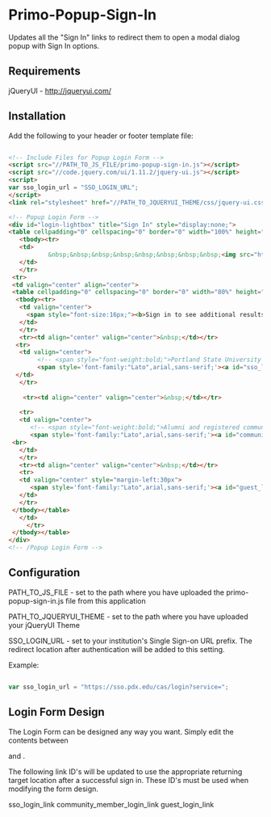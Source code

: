 # Primo-Popup-Sign-In
Updates all the "Sign In" links to redirect them to open a modal dialog popup with Sign In options.

## Requirements

jQueryUI - http://jqueryui.com/

## Installation

Add the following to your header or footer template file:

```html 

<!-- Include Files for Popup Login Form -->
<script src="//PATH_TO_JS_FILE/primo-popup-sign-in.js"></script>
<script src="//code.jquery.com/ui/1.11.2/jquery-ui.js"></script>
<script>
var sso_login_url = "SSO_LOGIN_URL";
</script>
<link rel="stylesheet" href="//PATH_TO_JQUERYUI_THEME/css/jquery-ui.css">

<!-- Popup Login Form -->
<div id="login-lightbox" title="Sign In" style="display:none;">
<table cellpadding="0" cellspacing="0" border="0" width="100%" height="100%">
   <tbody><tr>
   <td>
           &nbsp;&nbsp;&nbsp;&nbsp;&nbsp;&nbsp;&nbsp;&nbsp;<img src="https://alliance-primo-pds.hosted.exlibrisgroup.com//exlibris/primo/p4_1/pds/html_form/icon/PSU_logo.gif">
   </td>
   </tr>
 <tr>
 <td valign="center" align="center">
 <table cellpadding="0" cellspacing="0" border="0" width="80%" height="100%" style="width:80%; font-size:16px">
  <tbody><tr>
   <td valign="center">
     <span style="font-size:16px;"><b>Sign in to see additional results, library services, and request options</b></span>
   </td>
   </tr>
   <tr><td align="center" valign="center">&nbsp;</td></tr>
  <tr>
   <td valign="center">
 		<!-- <span style="font-weight:bold;">Portland State University students, faculty, and staff:</span><br/> -->
 		<span style='font-family:"Lato",arial,sans-serif;'><a id="sso_login_link" href="#">Current PSU students, faculty &amp; staff</a> </span>
  </td>
   </tr>
 
    <tr><td align="center" valign="center">&nbsp;</td></tr>
 
   <tr>
   <td valign="center">
      <!-- <span style="font-weight:bold;">Alumni and registered community borrowers:</span><br/> -->
      <span style='font-family:"Lato",arial,sans-serif;'><a id="community_member_login_link" href="#">Registered PSU Alumni Association members and PSU community borrowers</b></a></span>
 <br>
   </td>
   </tr>
   <tr><td align="center" valign="center">&nbsp;</td></tr>
   <tr>
   <td valign="center" style="margin-left:30px">
      <span style='font-family:"Lato",arial,sans-serif;'><a id="guest_login_link" href="#">Continue as guest</a></span>
   </td>
   </tr>
 </tbody></table>
   </td>
     </tr>
 </tbody></table>
</div>
<!-- /Popup Login Form -->

```

## Configuration

PATH_TO_JS_FILE - set to the path where you have uploaded the primo-popup-sign-in.js file from this application

PATH_TO_JQUERYUI_THEME - set to the path where you have uploaded your jQueryUI Theme

SSO_LOGIN_URL - set to your institution's Single Sign-on URL prefix. The redirect location after authentication will be added to this setting. 

Example: 

```javascript

var sso_login_url = "https://sso.pdx.edu/cas/login?service=";

```


## Login Form Design

The Login Form can be designed any way you want. Simply edit the contents between
<!-- Popup Login Form --> and <!-- /Popup Login Form -->.

The following link ID's will be updated to use the appropriate returning target location after a successful sign in. These ID's must be used when modifying the form design.

sso_login_link
community_member_login_link
guest_login_link





